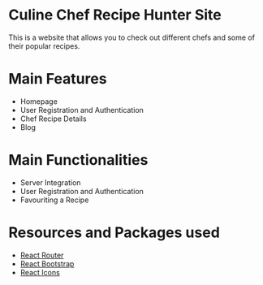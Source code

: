 # Culine Chef Recipe Hunter Site
This is a website that allows you to check out different chefs and some of their popular recipes.

# Main Features
- Homepage
- User Registration and Authentication
- Chef Recipe Details
- Blog

# Main Functionalities
- Server Integration
- User Registration and Authentication
- Favouriting a Recipe

# Resources and Packages used
- [React Router](https://reactrouter.com/en)
- [React Bootstrap](https://react-bootstrap.github.io/)
- [React Icons](https://react-icons.github.io/)

